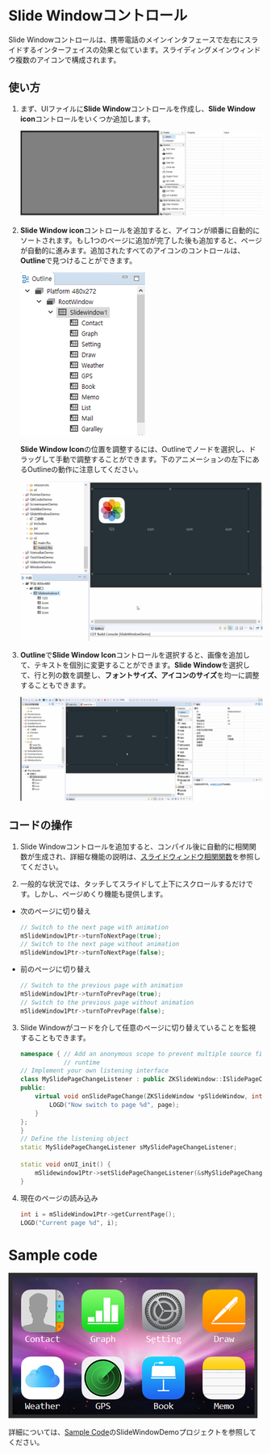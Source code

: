 
# Slide Windowコントロール
 Slide Windowコントロールは、携帯電話のメインインタフェースで左右にスライドするインターフェイスの効果と似ています。スライディングメインウィンドウ複数のアイコンで構成されます。


## 使い方
1. まず、UIファイルに**Slide Window**コントロールを作成し、**Slide Window icon**コントロールをいくつか追加します。

   ![add_slidewindow](assets/slidewindow/add_slidewindow.gif)

2. **Slide Window icon**コントロールを追加すると、アイコンが順番に自動的にソートされます。もし1つのページに追加が完了した後も追加すると、ページが自動的に進みます。追加されたすべてのアイコンのコントロールは、**Outline**で見つけることができます。

    ![](assets/slidewindow/outline.png)  

    **Slide Window Icon**の位置を調整するには、Outlineでノードを選択し、ドラッグして手動で調整することができます。下のアニメーションの左下にあるOutlineの動作に注意してください。

    ![](assets/slidewindow/outline2.gif)

3. **Outline**で**Slide Window Icon**コントロールを選択すると、画像を追加して、テキストを個別に変更することができます。**Slide Window**を選択して、行と列の数を調整し、**フォントサイズ、アイコンのサイズ**を均一に調整することもできます。

    ![添加icon](assets/slidewindow/add_icon.gif)  



## コードの操作  

1. Slide Windowコントロールを追加すると、コンパイル後に自動的に相関関数が生成され、詳細な機能の説明は、[スライドウィンドウ相関関数](relation_function.md＃slidewindow)を参照してください。

2. 一般的な状況では、タッチしてスライドして上下にスクロールするだけです。しかし、ページめくり機能も提供します。
  * 次のページに切り替え
    ```c++
    // Switch to the next page with animation
    mSlideWindow1Ptr->turnToNextPage(true);
    // Switch to the next page without animation
    mSlideWindow1Ptr->turnToNextPage(false);
    ```
  * 前のページに切り替え
    ```c++
    // Switch to the previous page with animation
    mSlideWindow1Ptr->turnToPrevPage(true);
    // Switch to the previous page without animation
    mSlideWindow1Ptr->turnToPrevPage(false);
    ```
3. Slide Windowがコードを介して任意のページに切り替えていることを監視することもできます。 
    ```c++
    namespace { // Add an anonymous scope to prevent multiple source files from defining the same class name and conflict at
        		// runtime
    // Implement your own listening interface
    class MySlidePageChangeListener : public ZKSlideWindow::ISlidePageChangeListener {
    public:
        virtual void onSlidePageChange(ZKSlideWindow *pSlideWindow, int page) {
            LOGD("Now switch to page %d", page);
        }
    };
    }
    // Define the listening object
    static MySlidePageChangeListener sMySlidePageChangeListener;
    
    static void onUI_init() {
        mSlidewindow1Ptr->setSlidePageChangeListener(&sMySlidePageChangeListener);
    }
    ```
    
4. 現在のページの読み込み
    ```c++
    int i = mSlideWindow1Ptr->getCurrentPage();
    LOGD("Current page %d", i);
    ```

# Sample code

 ![](assets/slidewindow/preview.png)  

詳細については、[Sample Code](demo_download.md＃demo_download)のSlideWindowDemoプロジェクトを参照してください。

